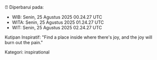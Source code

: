 ⏰ Diperbarui pada:
- WIB: Senin, 25 Agustus 2025 00.24.27 UTC
- WITA: Senin, 25 Agustus 2025 01.24.27 UTC
- WIT: Senin, 25 Agustus 2025 02.24.27 UTC

Kutipan Inspiratif:
"Find a place inside where there's joy, and the joy will burn out the pain."


Kategori: inspirational

